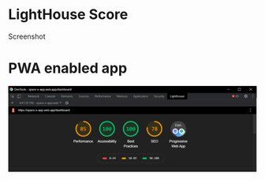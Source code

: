 # LightHouse Score
   Screenshot
   
# PWA enabled app
   
   
   ![Lighthouse score](https://github.com/3Anish/sapient_assignment/blob/master/LightHouse%20score.PNG)

